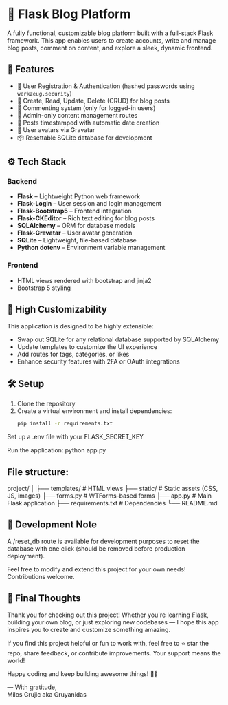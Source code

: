 # 📝 Flask Blog Platform

A fully functional, customizable blog platform built with a full-stack Flask framework. This app enables users to create accounts, write and manage blog posts, comment on content, and explore a sleek, dynamic frontend.

## 🚀 Features

- 🧑 User Registration & Authentication (hashed passwords using `werkzeug.security`)
- 📝 Create, Read, Update, Delete (CRUD) for blog posts
- 💬 Commenting system (only for logged-in users)
- 🔐 Admin-only content management routes
- 📆 Posts timestamped with automatic date creation
- 📸 User avatars via Gravatar
- 📦 Resettable SQLite database for development

## ⚙️ Tech Stack

### Backend

- **Flask** – Lightweight Python web framework
- **Flask-Login** – User session and login management
- **Flask-Bootstrap5** – Frontend integration
- **Flask-CKEditor** – Rich text editing for blog posts
- **SQLAlchemy** – ORM for database models
- **Flask-Gravatar** – User avatar generation
- **SQLite** – Lightweight, file-based database
- **Python dotenv** – Environment variable management

### Frontend

- HTML views rendered with bootstrap and jinja2
- Bootstrap 5 styling

## 🧩 High Customizability

This application is designed to be highly extensible:
- Swap out SQLite for any relational database supported by SQLAlchemy
- Update templates to customize the UI experience
- Add routes for tags, categories, or likes
- Enhance security features with 2FA or OAuth integrations

## 🛠 Setup

1. Clone the repository
2. Create a virtual environment and install dependencies:
   ```bash
   pip install -r requirements.txt

Set up a .env file with your FLASK_SECRET_KEY

Run the application:
python app.py

## File structure:

project/
│
├── templates/              # HTML views
├── static/                 # Static assets (CSS, JS, images)
├── forms.py                # WTForms-based forms
├── app.py                  # Main Flask application
├── requirements.txt        # Dependencies
└── README.md

## 📌 Development Note

A /reset_db route is available for development purposes to reset the database with one click (should be removed before production deployment).

Feel free to modify and extend this project for your own needs! Contributions welcome.

## 💖 Final Thoughts

Thank you for checking out this project! Whether you're learning Flask, building your own blog, or just exploring new codebases — I hope this app inspires you to create and customize something amazing.

If you find this project helpful or fun to work with, feel free to ⭐️ star the repo, share feedback, or contribute improvements. Your support means the world!

Happy coding and keep building awesome things! 🚀💡

— With gratitude,  
Milos Grujic aka Gruyanidas
